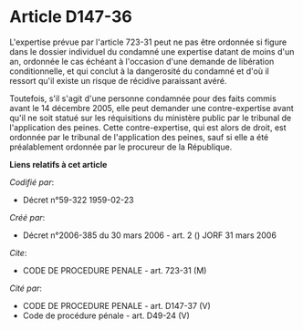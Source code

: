 # Article D147-36

L'expertise prévue par l'article 723-31 peut ne pas être ordonnée si figure dans le dossier individuel du condamné une
expertise datant de moins d'un an, ordonnée le cas échéant à l'occasion d'une demande de libération conditionnelle, et qui
conclut à la dangerosité du condamné et d'où il ressort qu'il existe un risque de récidive paraissant avéré.

Toutefois, s'il s'agit d'une personne condamnée pour des faits commis avant le 14 décembre 2005, elle peut demander une
contre-expertise avant qu'il ne soit statué sur les réquisitions du ministère public par le tribunal de l'application des
peines. Cette contre-expertise, qui est alors de droit, est ordonnée par le tribunal de l'application des peines, sauf si
elle a été préalablement ordonnée par le procureur de la République.

**Liens relatifs à cet article**

_Codifié par_:

  - Décret n°59-322 1959-02-23

_Créé par_:

  - Décret n°2006-385 du 30 mars 2006 - art. 2 () JORF 31 mars 2006

_Cite_:

  - CODE DE PROCEDURE PENALE - art. 723-31 (M)

_Cité par_:

  - CODE DE PROCEDURE PENALE - art. D147-37 (V)
  - Code de procédure pénale - art. D49-24 (V)
